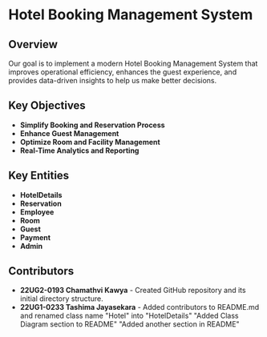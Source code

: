 # Hotel Booking Management System

## Overview

Our goal is to implement a modern Hotel Booking Management System that improves operational efficiency, enhances the guest experience, and provides data-driven insights to help us make better decisions.

## Key Objectives

- **Simplify Booking and Reservation Process**
- **Enhance Guest Management**
- **Optimize Room and Facility Management**
- **Real-Time Analytics and Reporting**

## Key Entities

- **HotelDetails**
- **Reservation**
- **Employee**
- **Room**
- **Guest**
- **Payment**
- **Admin**

## Contributors

- **22UG2-0193 Chamathvi Kawya** - Created GitHub repository and its initial directory structure.
- **22UG1-0233 Tashima Jayasekara** - Added contributors to README.md and renamed class name "Hotel" into "HotelDetails"
"Added Class Diagram section to README" 
"Added another section in README" 

